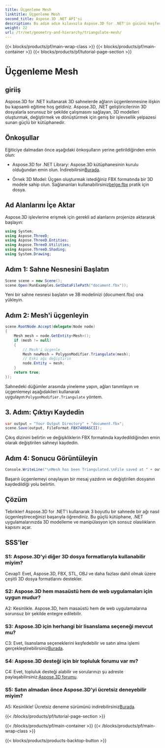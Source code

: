 ```yaml
---
title: Üçgenleme Mesh
linktitle: Üçgenleme Mesh
second_title: Aspose.3D .NET API'si
description: Bu adım adım kılavuzla Aspose.3D for .NET'in gücünü keşfedin. Gelişmiş modelleme için 3D ağları zahmetsizce nasıl üçgenleştireceğinizi öğrenin.
weight: 22
url: /tr/net/geometry-and-hierarchy/triangulate-mesh/
---
```


{{< blocks/products/pf/main-wrap-class >}}
{{< blocks/products/pf/main-container >}}
{{< blocks/products/pf/tutorial-page-section >}}

# Üçgenleme Mesh

## giriiş

Aspose.3D for .NET kullanarak 3D sahnelerde ağların üçgenlenmesine ilişkin bu kapsamlı eğitime hoş geldiniz. Aspose.3D, .NET geliştiricilerinin 3D dosyalarla sorunsuz bir şekilde çalışmasını sağlayan, 3D modelleri oluşturmak, değiştirmek ve dönüştürmek için geniş bir işlevsellik yelpazesi sunan güçlü bir kütüphanedir.

## Önkoşullar

Eğiticiye dalmadan önce aşağıdaki önkoşulların yerine getirildiğinden emin olun:

- Aspose.3D for .NET Library: Aspose.3D kütüphanesinin kurulu olduğundan emin olun. İndirebilirsin[Burada](https://releases.aspose.com/3d/net/).

-  Örnek 3D Model: Üçgen oluşturmak istediğiniz FBX formatında bir 3D modele sahip olun. Sağlananları kullanabilirsiniz[belge.fbx](https://reference.aspose.com/3d/net/) pratik için dosya.

## Ad Alanlarını İçe Aktar

Aspose.3D işlevlerine erişmek için gerekli ad alanlarını projenize aktararak başlayın:

```csharp
using System;
using Aspose.ThreeD;
using Aspose.ThreeD.Entities;
using Aspose.ThreeD.Utilities;
using Aspose.ThreeD.Shading;
using System.Drawing;
```

## Adım 1: Sahne Nesnesini Başlatın

```csharp
Scene scene = new Scene();
scene.Open(RunExamples.GetDataFilePath("document.fbx"));
```

Yeni bir sahne nesnesi başlatın ve 3B modelinizi (document.fbx) ona yükleyin.

## Adım 2: Mesh'i üçgenleyin

```csharp
scene.RootNode.Accept(delegate(Node node)
{
    Mesh mesh = node.GetEntity<Mesh>();
    if (mesh != null)
    {
        // Mesh'i üçgenle
        Mesh newMesh = PolygonModifier.Triangulate(mesh);
        // Eski ağı değiştirin
        node.Entity = mesh;
    }
    return true;
});
```

 Sahnedeki düğümler arasında yineleme yapın, ağları tanımlayın ve üçgenlemeyi aşağıdakileri kullanarak uygulayın:`PolygonModifier.Triangulate` yöntem.

## 3. Adım: Çıktıyı Kaydedin

```csharp
var output = "Your Output Directory" + "document.fbx";
scene.Save(output, FileFormat.FBX7400ASCII);
```

Çıkış dizinini belirtin ve değişikliklerin FBX formatında kaydedildiğinden emin olarak değiştirilen sahneyi kaydedin.

## Adım 4: Sonucu Görüntüleyin

```csharp
Console.WriteLine("\nMesh has been Triangulated.\nFile saved at " + output);
```

Başarılı üçgenlemeyi onaylayan bir mesaj yazdırın ve değiştirilen dosyanın kaydedildiği yolu belirtin.

## Çözüm

Tebrikler! Aspose.3D for .NET'i kullanarak 3 boyutlu bir sahnede bir ağı nasıl üçgenleştireceğinizi başarıyla öğrendiniz. Bu güçlü kütüphane, .NET uygulamalarınızda 3D modelleme ve manipülasyon için sonsuz olasılıkların kapısını açar.

## SSS'ler

### S1: Aspose.3D'yi diğer 3D dosya formatlarıyla kullanabilir miyim?

Cevap1: Evet, Aspose.3D, FBX, STL, OBJ ve daha fazlası dahil olmak üzere çeşitli 3D dosya formatlarını destekler.

### S2: Aspose.3D hem masaüstü hem de web uygulamaları için uygun mudur?

A2: Kesinlikle. Aspose.3D, hem masaüstü hem de web uygulamalarına sorunsuz bir şekilde entegre edilebilir.

### S3: Aspose.3D için herhangi bir lisanslama seçeneği mevcut mu?

 C3: Evet, lisanslama seçeneklerini keşfedebilir ve satın alma işlemi gerçekleştirebilirsiniz[Burada](https://purchase.aspose.com/buy).

### S4: Aspose.3D desteği için bir topluluk forumu var mı?

 C4: Evet, topluluk desteği alabilir ve sorularınızı şu adreste paylaşabilirsiniz:[Aspose.3D forumu](https://forum.aspose.com/c/3d/18).

### S5: Satın almadan önce Aspose.3D'yi ücretsiz deneyebilir miyim?

 A5: Kesinlikle! Ücretsiz deneme sürümünü indirebilirsiniz[Burada](https://releases.aspose.com/).

{{< /blocks/products/pf/tutorial-page-section >}}

{{< /blocks/products/pf/main-container >}}
{{< /blocks/products/pf/main-wrap-class >}}

{{< blocks/products/products-backtop-button >}}
